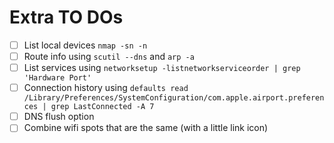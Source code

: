 # Extra TO DOs

- [ ] List local devices `nmap -sn -n`
- [ ] Route info using `scutil --dns` and `arp -a`
- [ ] List services using `networksetup -listnetworkserviceorder | grep 'Hardware Port'`
- [ ] Connection history using `defaults read /Library/Preferences/SystemConfiguration/com.apple.airport.preferences | grep LastConnected -A 7`
- [ ] DNS flush option
- [ ] Combine wifi spots that are the same (with a little link icon)
